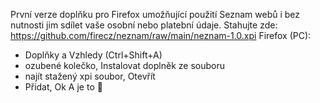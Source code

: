 První verze doplňku pro Firefox umožňující použití Seznam webů i bez nutnosti jim sdílet vaše osobní nebo platební údaje.
Stahujte zde: https://github.com/firecz/neznam/raw/main/neznam-1.0.xpi
Firefox (PC):
- Doplňky a Vzhledy (Ctrl+Shift+A)
- ozubené kolečko, Instalovat doplněk ze souboru
- najít stažený xpi soubor, Otevřít
- Přidat, Ok
A je to 🐶
